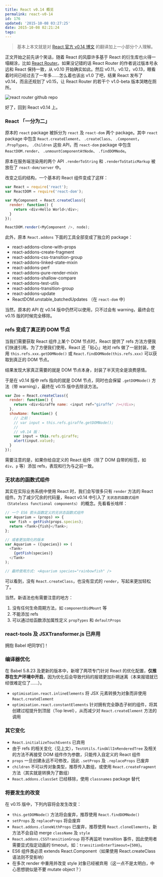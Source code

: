 ```yaml
---
title: React v0.14 概览
permalink: react-v0-14
id: 176
updated: '2015-10-08 03:27:25'
date: 2015-10-08 02:21:24
tags:
---
```


> 基本上本文就是对 [React 官方 v0.14 博文](http://facebook.github.io/react/blog/2015/10/07/react-v0.14.html) 的翻译加上一小部分个人理解。

正文开始之前先讲个笑话，随着 React 的风靡许多基于 React 的衍生库也火得一塌糊涂，比如 [React Router](https://github.com/rackt/react-router)。如果没记错的话 React Router 的作者说过版本号永远和 React 保持一致，从 v0.10 开始确实如此。然后 v0.11，v0.12，v0.13，眼看着时间已经过去了一年多……怎么着也该出 v1.0 了吧，结果 React 发布了 v0.14，而且还规划了 v0.15，让 React Router 的若干个 v1.0-beta 版本哭瞎在厕所。

![react router github repo](http://ww3.sinaimg.cn/bmiddle/831e9385gw1ewt4ti4nevj20c50kqq4s.jpg)

好了，回到 React v0.14 上。

### React 「一分为二」

原本的 `react` package 被拆分为 `react` 及 `react-dom` 两个 package。其中 `react` package 中包含 `React.createElement`、 `.createClass`、 `.Component`， `.PropTypes`， `.Children` 这些 API，而 `react-dom` package 中包含 `ReactDOM.render`、 `.unmountComponentAtNode`、 `.findDOMNode`。

原本在服务端渲染用的两个 API `.renderToString` 和 `.renderToStaticMarkup` 被放在了 `react-dom/server` 中。

改变之后的结构，一个基本的 React 组件变成了这样：

```javascript
var React = require('react');
var ReactDOM = require('react-dom');

var MyComponent = React.createClass({
  render: function() {
    return <div>Hello World</div>;
  }
});

ReactDOM.render(<MyComponent />, node);
```

此外，原本 `React.addons` 下面的工具全部变成了独立的 package：

- react-addons-clone-with-props
- react-addons-create-fragment
- react-addons-css-transition-group
- react-addons-linked-state-mixin
- react-addons-perf
- react-addons-pure-render-mixin
- react-addons-shallow-compare
- react-addons-test-utils
- react-addons-transition-group
- react-addons-update
- ReactDOM.unstable_batchedUpdates （在 `react-dom` 中）

当然，原本的 API 在 v0.14 版中仍然可以使用，只不过会有 warning，最终会在 v0.15 版的时候完全移除。

### refs 变成了真正的 DOM 节点

当我们需要获取 React 组件上某个 DOM 节点时，React 提供了 refs 方法方便我们快速引用。为了方便我们使用，React 还「贴心」地对 refs 做了一层封装，使用 `this.refs.xxx.getDOMNode()` 或 `React.findDOMNode(this.refs.xxx)` 可以获取到真正的 DOM 节点。

结果发现大家真正需要的就是 DOM 节点本身，封装了半天完全是浪费感情。

于是在 v0.14 版中 refs 指向的就是 DOM 节点，同时也会保留 `.getDOMNode()` 方法（带 warning），最终在 v0.15 版中去除该方法。

```javascript
var Zoo = React.createClass({
  render: function() {
    return <div>Giraffe name: <input ref="giraffe" /></div>;
  },
  showName: function() {
    // 之前：
    // var input = this.refs.giraffe.getDOMNode();
    //
    // v0.14 版：
    var input = this.refs.giraffe;
    alert(input.value);
  }
});
```

需要注意的是，如果你给自定义的 React 组件（除了 DOM 自带的标签，如 `div`、`p` 等）添加 refs，表现和行为与之前一致。

### 无状态的函数式组件

其实在实际业务系统中使用 React 时，我们会写很多只有 `render` 方法的 React 组件。为了减少冗余的代码量，React v0.14 中引入了 `无状态的函数式组件（Stateless functional components）` 的概念。先看看长啥样：

```javascript
// 一个 ES6 箭头函数定义的无状态函数式组件
var Aquarium = (props) => {
  var fish = getFish(props.species);
  return <Tank>{fish}</Tank>;
};

// 或者更加简化的版本
var Aquarium = ({species}) => (
  <Tank>
    {getFish(species)}
  </Tank>
);

// 最终使用方式: <Aquarium species="rainbowfish" />
```

可以看到，没有 `React.createClass`，也没有显式的 `render`，写起来更加轻松了。

当然，新语法也有需要注意的地方：

 1. 没有任何生命周期方法，如 `componentDidMount` 等
 2. 不能添加 refs
 3. 可以通过给函数添加属性定义 `propTypes` 和 `defaultProps`

### react-tools 及 JSXTransformer.js 已弃用

拥抱 Babel 吧同学们！

### 编译器优化

在 Babel 5.8.23 及更新的版本中，新增了两项专门针对 React 的优化配置，**仅推荐在生产环境中开启**，因为优化后会导致代码的报错更加扑朔迷离（本来报错就已经很难定位了……）。

 * `optimisation.react.inlineElements` 将 JSX 元素转换为对象而非使用 `React.createElement`
 * `optimisation.react.constantElements` 针对拥有完全静态子树的组件，将其创建过程提升到顶层（Top level），从而减少对 `React.createElement` 方法的调用

### 其它变化

 * `React.initializeTouchEvents` 已弃用
 * 由于 refs 的相关变化（见上文），`TestUtils.findAllInRenderedTree` 及相关的方法不再接受 DOM 组件作为参数，只能传入自定义的 React 组件
 * `props` 一旦创建永远不可修改，因此 `.setProps` 及 `.replaceProps` 已废弃
 * `children` 不可以传对象类型，推荐传入数组，或使用 `React.createFragment` 方法（其实就是转换为了数组）
 * `React.addons.classSet` 已经移除，使用 `classnames` package 替代

### 将要发生的改变

在 v0.15 版中，下列内容将会发生改变：

 * `this.getDOMNode()` 方法将会废弃，推荐使用 `React.findDOMNode()`
 * `setProps` 及 `replaceProps` 将会废弃
 * `React.addons.cloneWithProps` 已废弃，推荐使用 `React.cloneElements`，新方法不会自动 merge `className` 及 `style`
 * `React.addons.CSSTransitionGroup` 将不再监听 transition 事件，因此使用者需要显式指定动画的 timeout，如：`transitionEnterTimeout={500}`。
 * ES6 组件类必须 extends React.Component（如果使用 React.createClass 语法则不受影响）
 * 在多次 render 中重用并改变 style 对象已经被弃用（这一点不是太明白，中心思想貌似是不要 mutate object？）



